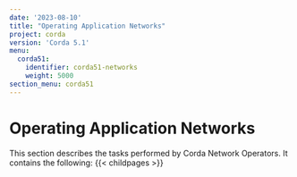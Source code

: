 ```yaml
---
date: '2023-08-10'
title: "Operating Application Networks"
project: corda
version: 'Corda 5.1'
menu:
  corda51:
    identifier: corda51-networks
    weight: 5000
section_menu: corda51
---
```

# Operating Application Networks

This section describes the tasks performed by Corda Network Operators. It contains the following:
{{< childpages >}}